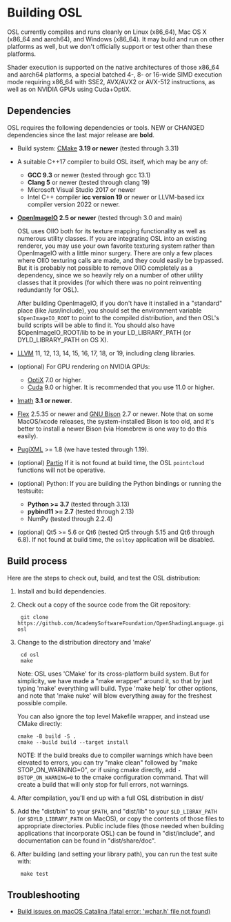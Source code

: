 <!-- SPDX-License-Identifier: CC-BY-4.0 -->
<!-- Copyright Contributors to the Open Shading Language Project. -->

Building OSL
============

OSL currently compiles and runs cleanly on Linux (x86_64), Mac OS X (x86_64
and aarch64), and Windows (x86_64). It may build and run on other platforms as
well, but we don't officially support or test other than these platforms.

Shader execution is supported on the native architectures of those x86_64 and
aarch64 platforms, a special batched 4-, 8- or 16-wide SIMD execution mode
requiring x86_64 with SSE2, AVX/AVX2 or AVX-512 instructions, as well as on
NVIDIA GPUs using Cuda+OptiX.

Dependencies
------------

OSL requires the following dependencies or tools.
NEW or CHANGED dependencies since the last major release are **bold**.

* Build system: [CMake](https://cmake.org/) **3.19 or newer** (tested
  through 3.31)

* A suitable C++17 compiler to build OSL itself, which may be any of:
   - **GCC 9.3** or newer (tested through gcc 13.1)
   - **Clang 5** or newer (tested through clang 19)
   - Microsoft Visual Studio 2017 or newer
   - Intel C++ compiler **icc version 19** or newer or LLVM-based icx compiler
     version 2022 or newer.

* **[OpenImageIO](http://openimageio.org) 2.5 or newer** (tested through 3.0
  and main)

    OSL uses OIIO both for its texture mapping functionality as well as
    numerous utility classes.  If you are integrating OSL into an existing
    renderer, you may use your own favorite texturing system rather than
    OpenImageIO with a little minor surgery.  There are only a few places
    where OIIO texturing calls are made, and they could easily be bypassed.
    But it is probably not possible to remove OIIO completely as a
    dependency, since we so heavily rely on a number of other utility classes
    that it provides (for which there was no point reinventing redundantly
    for OSL).

    After building OpenImageIO, if you don't have it installed in a
    "standard" place (like /usr/include), you should set the environment
    variable `$OpenImageIO_ROOT` to point to the compiled distribution, and
    then OSL's build scripts will be able to find it. You should also have
    $OpenImageIO_ROOT/lib to be in your LD_LIBRARY_PATH (or
    DYLD_LIBRARY_PATH on OS X).

* [LLVM](http://www.llvm.org) 11, 12, 13, 14, 15, 16, 17, 18, or 19, including
  clang libraries.

* (optional) For GPU rendering on NVIDIA GPUs:
    * [OptiX](https://developer.nvidia.com/rtx/ray-tracing/optix) 7.0 or higher.
    * [Cuda](https://developer.nvidia.com/cuda-downloads) 9.0 or higher. It is
      recommended that you use 11.0 or higher.

* [Imath](https://github.com/AcademySoftwareFoundation/Imath) **3.1 or newer**.
* [Flex](https://github.com/westes/flex) 2.5.35 or newer and
  [GNU Bison](https://www.gnu.org/software/bison/) 2.7 or newer.
  Note that on some MacOS/xcode releases, the system-installed Bison is too
  old, and it's better to install a newer Bison (via Homebrew is one way to
  do this easily).
* [PugiXML](http://pugixml.org/) >= 1.8 (we have tested through 1.19).
* (optional) [Partio](https://www.disneyanimation.com/technology/partio.html)
  If it is not found at build time, the OSL `pointcloud` functions will not
  be operative.
* (optional) Python: If you are building the Python bindings or running the
  testsuite:
    * **Python >= 3.7** (tested through 3.13)
    * **pybind11 >= 2.7** (tested through 2.13)
    * NumPy (tested through 2.2.4)
* (optional) Qt5 >= 5.6 or Qt6 (tested Qt5 through 5.15 and Qt6 through 6.8).
  If not found at build time, the `osltoy` application will be disabled.



Build process
-------------

Here are the steps to check out, build, and test the OSL distribution:

1. Install and build dependencies.

2. Check out a copy of the source code from the Git repository:

        git clone https://github.com/AcademySoftwareFoundation/OpenShadingLanguage.git osl

3. Change to the distribution directory and 'make'

        cd osl
        make

   Note: OSL uses 'CMake' for its cross-platform build system.  But for
   simplicity, we have made a "make wrapper" around it, so that by just
   typing 'make' everything will build.  Type 'make help' for other
   options, and note that 'make nuke' will blow everything away for the
   freshest possible compile.

   You can also ignore the top level Makefile wrapper, and instead use
   CMake directly:

       cmake -B build -S .
       cmake --build build --target install

   NOTE: If the build breaks due to compiler warnings which have been elevated
   to errors, you can try "make clean" followed by "make STOP_ON_WARNING=0",
   or if using cmake directly, add `-DSTOP_ON_WARNING=0` to the cmake
   configuration command. That will create a build that will only stop for
   full errors, not warnings.

4. After compilation, you'll end up with a full OSL distribution in
   dist/

5. Add the "dist/bin" to your `$PATH`, and "dist/lib" to your
   `$LD_LIBRAY_PATH` (or `$DYLD_LIBRARY_PATH` on MacOS), or copy the contents
   of those files to appropriate directories.  Public include files
   (those needed when building applications that incorporate OSL)
   can be found in "dist/include", and documentation can be found
   in "dist/share/doc".

6. After building (and setting your library path), you can run the
   test suite with:

        make test

Troubleshooting
----------------

- [Build issues on macOS Catalina (fatal error: 'wchar.h' file not found)](https://github.com/AcademySoftwareFoundation/OpenShadingLanguage/issues/1055#issuecomment-581920327)
